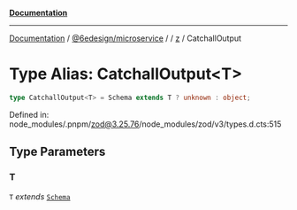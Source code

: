 [**Documentation**](../../../../../README.md)

***

[Documentation](../../../../../README.md) / [@6edesign/microservice](../../../README.md) / [](../../../README.md) / [z](../README.md) / CatchallOutput

# Type Alias: CatchallOutput&lt;T&gt;

```ts
type CatchallOutput<T> = Schema extends T ? unknown : object;
```

Defined in: node\_modules/.pnpm/zod@3.25.76/node\_modules/zod/v3/types.d.cts:515

## Type Parameters

### T

`T` *extends* [`Schema`](../classes/Schema.md)
